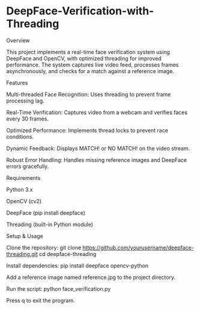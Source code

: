 # DeepFace-Verification-with-Threading

Overview

This project implements a real-time face verification system using DeepFace and OpenCV, with optimized threading for improved performance. The system captures live video feed, processes frames asynchronously, and checks for a match against a reference image.

Features

Multi-threaded Face Recognition: Uses threading to prevent frame processing lag.

Real-Time Verification: Captures video from a webcam and verifies faces every 30 frames.

Optimized Performance: Implements thread locks to prevent race conditions.

Dynamic Feedback: Displays MATCH! or NO MATCH! on the video stream.

Robust Error Handling: Handles missing reference images and DeepFace errors gracefully.

Requirements

Python 3.x

OpenCV (cv2)

DeepFace (pip install deepface)

Threading (built-in Python module)

Setup & Usage

Clone the repository: git clone https://github.com/yourusername/deepface-threading.git
cd deepface-threading

Install dependencies: pip install deepface opencv-python

Add a reference image named reference.jpg to the project directory.

Run the script: python face_verification.py

Press q to exit the program.
